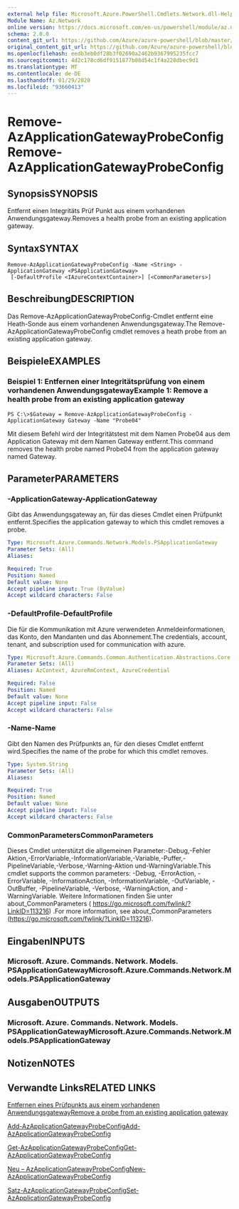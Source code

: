 ```yaml
---
external help file: Microsoft.Azure.PowerShell.Cmdlets.Network.dll-Help.xml
Module Name: Az.Network
online version: https://docs.microsoft.com/en-us/powershell/module/az.network/remove-azapplicationgatewayprobeconfig
schema: 2.0.0
content_git_url: https://github.com/Azure/azure-powershell/blob/master/src/Network/Network/help/Remove-AzApplicationGatewayProbeConfig.md
original_content_git_url: https://github.com/Azure/azure-powershell/blob/master/src/Network/Network/help/Remove-AzApplicationGatewayProbeConfig.md
ms.openlocfilehash: eedb3eb0df28b3f02690a2462b9367995235fcc7
ms.sourcegitcommit: 4d2c178cd6df9151877b08d54c1f4a228dbec9d1
ms.translationtype: MT
ms.contentlocale: de-DE
ms.lasthandoff: 01/29/2020
ms.locfileid: "93660413"
---
```

# <span data-ttu-id="98ea1-101">Remove-AzApplicationGatewayProbeConfig</span><span class="sxs-lookup"><span data-stu-id="98ea1-101">Remove-AzApplicationGatewayProbeConfig</span></span>

## <span data-ttu-id="98ea1-102">Synopsis</span><span class="sxs-lookup"><span data-stu-id="98ea1-102">SYNOPSIS</span></span>
<span data-ttu-id="98ea1-103">Entfernt einen Integritäts Prüf Punkt aus einem vorhandenen Anwendungsgateway.</span><span class="sxs-lookup"><span data-stu-id="98ea1-103">Removes a health probe from an existing application gateway.</span></span>

## <span data-ttu-id="98ea1-104">Syntax</span><span class="sxs-lookup"><span data-stu-id="98ea1-104">SYNTAX</span></span>

```
Remove-AzApplicationGatewayProbeConfig -Name <String> -ApplicationGateway <PSApplicationGateway>
 [-DefaultProfile <IAzureContextContainer>] [<CommonParameters>]
```

## <span data-ttu-id="98ea1-105">Beschreibung</span><span class="sxs-lookup"><span data-stu-id="98ea1-105">DESCRIPTION</span></span>
<span data-ttu-id="98ea1-106">Das Remove-AzApplicationGatewayProbeConfig-Cmdlet entfernt eine Heath-Sonde aus einem vorhandenen Anwendungsgateway.</span><span class="sxs-lookup"><span data-stu-id="98ea1-106">The Remove-AzApplicationGatewayProbeConfig cmdlet removes a heath probe from an existing application gateway.</span></span>

## <span data-ttu-id="98ea1-107">Beispiele</span><span class="sxs-lookup"><span data-stu-id="98ea1-107">EXAMPLES</span></span>

### <span data-ttu-id="98ea1-108">Beispiel 1: Entfernen einer Integritätsprüfung von einem vorhandenen Anwendungsgateway</span><span class="sxs-lookup"><span data-stu-id="98ea1-108">Example 1: Remove a health probe from an existing application gateway</span></span>
```
PS C:\>$Gateway = Remove-AzApplicationGatewayProbeConfig -ApplicationGateway Gateway -Name "Probe04"
```

<span data-ttu-id="98ea1-109">Mit diesem Befehl wird der Integritätstest mit dem Namen Probe04 aus dem Application Gateway mit dem Namen Gateway entfernt.</span><span class="sxs-lookup"><span data-stu-id="98ea1-109">This command removes the health probe named Probe04 from the application gateway named Gateway.</span></span>

## <span data-ttu-id="98ea1-110">Parameter</span><span class="sxs-lookup"><span data-stu-id="98ea1-110">PARAMETERS</span></span>

### <span data-ttu-id="98ea1-111">-ApplicationGateway</span><span class="sxs-lookup"><span data-stu-id="98ea1-111">-ApplicationGateway</span></span>
<span data-ttu-id="98ea1-112">Gibt das Anwendungsgateway an, für das dieses Cmdlet einen Prüfpunkt entfernt.</span><span class="sxs-lookup"><span data-stu-id="98ea1-112">Specifies the application gateway to which this cmdlet removes a probe.</span></span>

```yaml
Type: Microsoft.Azure.Commands.Network.Models.PSApplicationGateway
Parameter Sets: (All)
Aliases:

Required: True
Position: Named
Default value: None
Accept pipeline input: True (ByValue)
Accept wildcard characters: False
```

### <span data-ttu-id="98ea1-113">-DefaultProfile</span><span class="sxs-lookup"><span data-stu-id="98ea1-113">-DefaultProfile</span></span>
<span data-ttu-id="98ea1-114">Die für die Kommunikation mit Azure verwendeten Anmeldeinformationen, das Konto, den Mandanten und das Abonnement.</span><span class="sxs-lookup"><span data-stu-id="98ea1-114">The credentials, account, tenant, and subscription used for communication with azure.</span></span>

```yaml
Type: Microsoft.Azure.Commands.Common.Authentication.Abstractions.Core.IAzureContextContainer
Parameter Sets: (All)
Aliases: AzContext, AzureRmContext, AzureCredential

Required: False
Position: Named
Default value: None
Accept pipeline input: False
Accept wildcard characters: False
```

### <span data-ttu-id="98ea1-115">-Name</span><span class="sxs-lookup"><span data-stu-id="98ea1-115">-Name</span></span>
<span data-ttu-id="98ea1-116">Gibt den Namen des Prüfpunkts an, für den dieses Cmdlet entfernt wird.</span><span class="sxs-lookup"><span data-stu-id="98ea1-116">Specifies the name of the probe for which this cmdlet removes.</span></span>

```yaml
Type: System.String
Parameter Sets: (All)
Aliases:

Required: True
Position: Named
Default value: None
Accept pipeline input: False
Accept wildcard characters: False
```

### <span data-ttu-id="98ea1-117">CommonParameters</span><span class="sxs-lookup"><span data-stu-id="98ea1-117">CommonParameters</span></span>
<span data-ttu-id="98ea1-118">Dieses Cmdlet unterstützt die allgemeinen Parameter:-Debug,-Fehler Aktion,-ErrorVariable,-InformationVariable,-Variable,-Puffer,-PipelineVariable,-Verbose,-Warning-Aktion und-WarningVariable.</span><span class="sxs-lookup"><span data-stu-id="98ea1-118">This cmdlet supports the common parameters: -Debug, -ErrorAction, -ErrorVariable, -InformationAction, -InformationVariable, -OutVariable, -OutBuffer, -PipelineVariable, -Verbose, -WarningAction, and -WarningVariable.</span></span> <span data-ttu-id="98ea1-119">Weitere Informationen finden Sie unter about_CommonParameters ( https://go.microsoft.com/fwlink/?LinkID=113216) .</span><span class="sxs-lookup"><span data-stu-id="98ea1-119">For more information, see about_CommonParameters (https://go.microsoft.com/fwlink/?LinkID=113216).</span></span>

## <span data-ttu-id="98ea1-120">Eingaben</span><span class="sxs-lookup"><span data-stu-id="98ea1-120">INPUTS</span></span>

### <span data-ttu-id="98ea1-121">Microsoft. Azure. Commands. Network. Models. PSApplicationGateway</span><span class="sxs-lookup"><span data-stu-id="98ea1-121">Microsoft.Azure.Commands.Network.Models.PSApplicationGateway</span></span>

## <span data-ttu-id="98ea1-122">Ausgaben</span><span class="sxs-lookup"><span data-stu-id="98ea1-122">OUTPUTS</span></span>

### <span data-ttu-id="98ea1-123">Microsoft. Azure. Commands. Network. Models. PSApplicationGateway</span><span class="sxs-lookup"><span data-stu-id="98ea1-123">Microsoft.Azure.Commands.Network.Models.PSApplicationGateway</span></span>

## <span data-ttu-id="98ea1-124">Notizen</span><span class="sxs-lookup"><span data-stu-id="98ea1-124">NOTES</span></span>

## <span data-ttu-id="98ea1-125">Verwandte Links</span><span class="sxs-lookup"><span data-stu-id="98ea1-125">RELATED LINKS</span></span>

[<span data-ttu-id="98ea1-126">Entfernen eines Prüfpunkts aus einem vorhandenen Anwendungsgateway</span><span class="sxs-lookup"><span data-stu-id="98ea1-126">Remove a probe from an existing application gateway</span></span>](https://azure.microsoft.com/en-us/documentation/articles/application-gateway-create-probe-ps/#remove-a-probe-from-an-existing-application-gateway)

[<span data-ttu-id="98ea1-127">Add-AzApplicationGatewayProbeConfig</span><span class="sxs-lookup"><span data-stu-id="98ea1-127">Add-AzApplicationGatewayProbeConfig</span></span>](./Add-AzApplicationGatewayProbeConfig.md)

[<span data-ttu-id="98ea1-128">Get-AzApplicationGatewayProbeConfig</span><span class="sxs-lookup"><span data-stu-id="98ea1-128">Get-AzApplicationGatewayProbeConfig</span></span>](./Get-AzApplicationGatewayProbeConfig.md)

[<span data-ttu-id="98ea1-129">Neu – AzApplicationGatewayProbeConfig</span><span class="sxs-lookup"><span data-stu-id="98ea1-129">New-AzApplicationGatewayProbeConfig</span></span>](./New-AzApplicationGatewayProbeConfig.md)

[<span data-ttu-id="98ea1-130">Satz-AzApplicationGatewayProbeConfig</span><span class="sxs-lookup"><span data-stu-id="98ea1-130">Set-AzApplicationGatewayProbeConfig</span></span>](./Set-AzApplicationGatewayProbeConfig.md)

